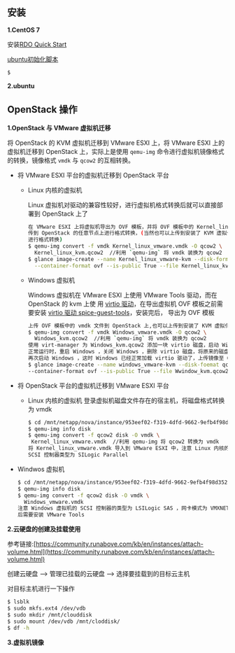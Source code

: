 

## 安装

**1.CentOS 7** 

安装[RDO Quick Start](https://www.rdoproject.org/install/quickstart/)

[ubuntu初始化脚本](http://www.chenshake.com/openstack-mirror-and-password/)

```bash
$ 
```

**2.ubuntu**


## OpenStack 操作

**1.OpenStack 与 VMware 虚拟机迁移**

将 OpenStack 的 KVM 虚拟机迁移到 VMware ESXI 上，将 VMware ESXI 上的虚拟机迁移到 OpenStack
上，实际上是使用 `qemu-img` 命令进行虚拟机镜像格式的转换，镜像格式 `vmdk` 与 `qcow2` 的互相转换。

* 将 VMware ESXI 平台的虚拟机迁移到 OpenStack 平台

   + Linux 内核的虚拟机
     
     Linux 虚拟机对驱动的兼容性较好，进行虚拟机格式转换后就可以直接部署到 OpenStack 上了
     ```bash
     在 VMware ESXI 上将虚拟机导出为 OVF 模板，并将 OVF 模板中的 Kernel_linux.vmdk 的文件上
     传到 OpenStack 的任意节点上进行格式转换，(当然也可以上传到安装了 KVM 虚拟化工具的 Linux 上
     进行格式转换)
     $ qemu-img convert -f vmdk Kernel_linux_vmware.vmdk -O qcow2 \
       Kernel_linux_kvm.qcow2  //利用 `qemu-img` 将 vmdk 装换为 qcow2
     $ glance image-create --name Kernel_linux_vmware-kvm --disk-format qcow2 \
       --container-format ovf --is-public True --file Kernel_linux_kvm.qcow2
     ```
   + Windows 虚拟机
     
     Windows 虚拟机在 VMware ESXI 上使用 VMware Tools 驱动，而在 OpenStack 的 kvm 上使
     用 [virtio 驱动]()，在导出虚拟机 OVF 模板之前需要安装 [virtio 驱动 spice-guest-tools](https://www.spice-space.org/download/binaries/spice-guest-tools/)，安装完后，
     导出为 OVF 模板
     
     ```bash
     上传 OVF 模板中的 vmdk 文件到 OpenStack 上,也可以上传到安装了 KVM 虚拟化工具的 Linux 上
     $ qemu-img convert -f vmdk Windows_vmware.vmdk -O qcow2 \
       Windows_kvm.qcow2  //利用 `qemu-img` 将 vmdk 装换为 qcow2
     使用 virt-manager 为 Windows_kvm.qcow2 添加一块 virtio 磁盘，启动 Windows ，待 Windows
     正常运行时，重启 Windows ，关闭 Windows ，删除 virtio 磁盘，将原来的磁盘总线类型改为 virtio 
     再次启动 Windows ，这时 Windows 已经正常加载 virtio 驱动了，上传镜像至 OpenStack 上
     $ glance image-create --name windows_vmware-kvm --disk-foemat qcow2 \
     --container-format ovf --is-public True --file Wwindow_kvm.qcow2
     ```
     
* 将 OpenStack 平台的虚拟机迁移到 VMware ESXI 平台

  + Linux 内核的虚拟机
    登录虚拟机磁盘文件存在的宿主机，将磁盘格式转换为 vmdk
    ```bash
    $ cd /mnt/netapp/nova/instance/953eef02-f319-4dfd-9662-9efb4f98d352/
    $ qemu-img info disk
    $ qemu-img convert -f qcow2 disk -O vmdk \
     Kernel_linux_vmware.vmdk  //利用 qemu-img 将 qcow2 转换为 vmdk
    将 Kernel_linux_vmware.vmdk 导入到 VMware ESXI 中，注意 Linux 内核的虚拟机的
    SCSI 控制器类型为 SILogic Parallel
    ```  
 + Windwos 虚拟机
   
   ```bash
   $ cd /mnt/netapp/nova/instance/953eef02-f319-4dfd-9662-9efb4f98d352/
   $ qemu-img info disk
   $ qemu-img convert -f qcow2 disk -O vmdk \
     Windows_vmware.vmdk
   注意 Windows 虚拟机的 SCSI 控制器的类型为 LSILogic SAS ，网卡模式为 VMXNET 3 ，最
   后需要安装 VMware Tools
   ```


**2.云硬盘的创建及挂载使用**

参考链接:[https://community.runabove.com/kb/en/instances/attach-volume.html](https://community.runabove.com/kb/en/instances/attach-volume.html)

创建云硬盘 --> 管理已挂载的云硬盘 --> 选择要挂载到的目标云主机

对目标主机进行一下操作

```bash
$ lsblk 
$ sudo mkfs.ext4 /dev/vdb 
$ sudo mkdir /mnt/clouddisk
$ sudo mount /dev/vdb /mnt/cloddisk/
$ df -h
```

**3.虚拟机镜像**
